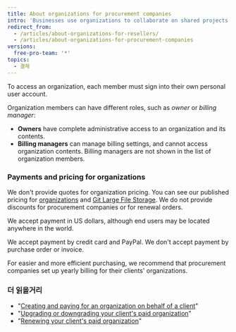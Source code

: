```yaml
---
title: About organizations for procurement companies
intro: 'Businesses use organizations to collaborate on shared projects with multiple owners and administrators. You can create an organization for your client, make a payment on their behalf, then pass ownership of the organization to your client.'
redirect_from:
  - /articles/about-organizations-for-resellers/
  - /articles/about-organizations-for-procurement-companies
versions:
  free-pro-team: '*'
topics:
  - 결제
---
```


To access an organization, each member must sign into their own personal user account.

Organization members can have different roles, such as *owner* or *billing manager*:

- **Owners** have complete administrative access to an organization and its contents.
- **Billing managers** can manage billing settings, and cannot access organization contents. Billing managers are not shown in the list of organization members.

### Payments and pricing for organizations

We don't provide quotes for organization pricing. You can see our published pricing for [organizations](https://github.com/pricing) and [Git Large File Storage](/articles/about-storage-and-bandwidth-usage/). We do not provide discounts for procurement companies or for renewal orders.

We accept payment in US dollars, although end users may be located anywhere in the world.

We accept payment by credit card and PayPal. We don't accept payment by purchase order or invoice.

For easier and more efficient purchasing, we recommend that procurement companies set up yearly billing for their clients' organizations.

### 더 읽을거리

- "[Creating and paying for an organization on behalf of a client](/articles/creating-and-paying-for-an-organization-on-behalf-of-a-client)"
- "[Upgrading or downgrading your client's paid organization](/articles/upgrading-or-downgrading-your-client-s-paid-organization)"
- "[Renewing your client's paid organization](/articles/renewing-your-client-s-paid-organization)"
